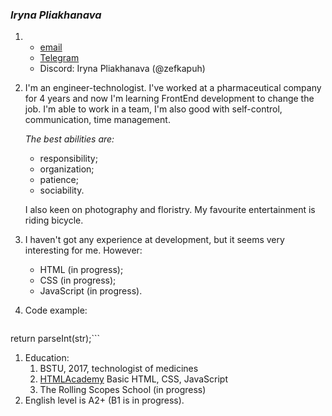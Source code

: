 ### *Iryna Pliakhanava*
1. * [email](irkapuh@gmail.com)
   * [Telegram](t.me/plushaaaaa)
   * Discord: Iryna Pliakhanava (@zefkapuh)
1. I'm an engineer-technologist. I've worked at a pharmaceutical company for 4 years and now I'm learning FrontEnd development to change the job.
   I'm able to work in a team, I'm also good with self-control, communication, time management. 
   
   *The best abilities are:*
   * responsibility;
   * organization;
   * patience;
   * sociability.

   I also keen on photography and floristry. My favourite entertainment is riding bicycle.
1. I haven't got any experience at development, but it seems very interesting for me.
   However:
   * HTML (in progress);
   * CSS (in progress);
   * JavaScript (in progress).
1. Code example:
   ```var stringToNumber = function(str){
  return parseInt(str);```
1.  Education:
    1. BSTU, 2017, technologist of medicines
    1. [HTMLAcademy](https://htmlacademy.ru) Basic HTML, CSS, JavaScript
    1. The Rolling Scopes School (in progress)
1. English level is A2+ (B1 is in progress).